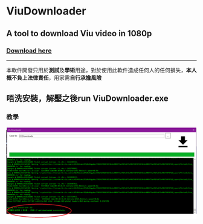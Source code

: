 # ViuDownloader
 A tool to download Viu video in 1080p
 ---------------------------------------
 ### [Download here](https://github.com/yusing/ViuDownloader/releases/download/v0.1/Release.zip)
 ---------------------------------------
 本軟件開發只用於**測試**及**學術**用途，對於使用此軟件造成任何人的任何損失，**本人概不負上法律責任**，用家需**自行承擔風險**

 唔洗安裝，解壓之後run ViuDownloader.exe
 ----------------------------------------
 ### **教學**
 ![Tutorial](/tutorial/tutorial.png)